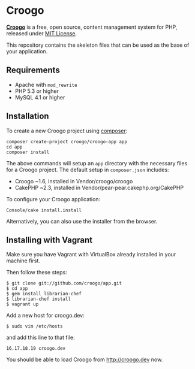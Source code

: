 # Croogo

[**Croogo**](http://croogo.org) is a free, open source, content management system for PHP, released under [MIT License](http://github.com/croogo/croogo/blob/master/LICENSE.txt).

This repository contains the skeleton files that can be used as the base of
your application.

## Requirements

* Apache with `mod_rewrite`
* PHP 5.3 or higher
* MySQL 4.1 or higher

## Installation

To create a new Croogo project using [composer](http://getcomposer.org):

	composer create-project croogo/croogo-app app
	cd app
	composer install

The above commands will setup an `app` directory with the necessary files for
a Croogo project.  The default setup in `composer.json` includes:

* Croogo ~1.6, installed in Vendor/croogo/croogo
* CakePHP ~2.3, installed in Vendor/pear-pear.cakephp.org/CakePHP

To configure your Croogo application:

	Console/cake install.install

Alternatively, you can also use the installer from the browser.

## Installing with Vagrant

Make sure you have Vagrant with VirtualBox already installed in your machine first.

Then follow these steps:

    $ git clone git://github.com/croogo/app.git
    $ cd app
    $ gem install librarian-chef
    $ librarian-chef install
    $ vagrant up

Add a new host for croogo.dev:

    $ sudo vim /etc/hosts

and add this line to that file:

    16.17.18.19 croogo.dev

You should be able to load Croogo from http://croogo.dev now.
